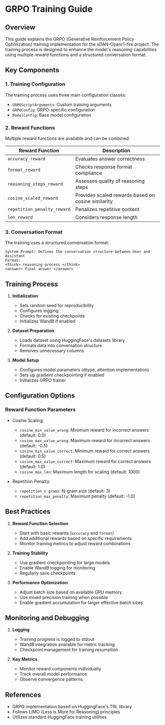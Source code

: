 # GRPO Training Guide

## Overview
This guide explains the GRPO (Generative Reinforcement Policy Optimization) training implementation for the xDAN-Openr1-fire project. The training process is designed to enhance the model's reasoning capabilities using multiple reward functions and a structured conversation format.

## Key Components

### 1. Training Configuration
The training process uses three main configuration classes:
- `GRPOScriptArguments`: Custom training arguments
- `GRPOConfig`: GRPO-specific configuration
- `ModelConfig`: Base model configuration

### 2. Reward Functions
Multiple reward functions are available and can be combined:

| Reward Function | Description |
|----------------|-------------|
| `accuracy_reward` | Evaluates answer correctness |
| `format_reward` | Checks response format compliance |
| `reasoning_steps_reward` | Assesses quality of reasoning steps |
| `cosine_scaled_reward` | Provides scaled rewards based on cosine similarity |
| `repetition_penalty_reward` | Penalizes repetitive content |
| `len_reward` | Considers response length |

### 3. Conversation Format
The training uses a structured conversation format:
```
System Prompt: Defines the conversation structure between User and Assistant
Format: 
<think> reasoning process </think>
<answer> final answer </answer>
```

## Training Process

1. **Initialization**
   - Sets random seed for reproducibility
   - Configures logging
   - Checks for existing checkpoints
   - Initializes WandB if enabled

2. **Dataset Preparation**
   - Loads dataset using HuggingFace's datasets library
   - Formats data into conversation structure
   - Removes unnecessary columns

3. **Model Setup**
   - Configures model parameters (dtype, attention implementation)
   - Sets up gradient checkpointing if enabled
   - Initializes GRPO trainer

## Configuration Options

### Reward Function Parameters
- Cosine Scaling:
  - `cosine_min_value_wrong`: Minimum reward for incorrect answers (default: 0.0)
  - `cosine_max_value_wrong`: Maximum reward for incorrect answers (default: -0.5)
  - `cosine_min_value_correct`: Minimum reward for correct answers (default: 0.5)
  - `cosine_max_value_correct`: Maximum reward for correct answers (default: 1.0)
  - `cosine_max_len`: Maximum length for scaling (default: 1000)

- Repetition Penalty:
  - `repetition_n_grams`: N-gram size (default: 3)
  - `repetition_max_penalty`: Maximum penalty (default: -1.0)

## Best Practices

1. **Reward Function Selection**
   - Start with basic rewards (`accuracy` and `format`)
   - Add additional rewards based on specific requirements
   - Monitor training metrics to adjust reward combinations

2. **Training Stability**
   - Use gradient checkpointing for large models
   - Enable WandB logging for monitoring
   - Regularly save checkpoints

3. **Performance Optimization**
   - Adjust batch size based on available GPU memory
   - Use mixed precision training when possible
   - Enable gradient accumulation for larger effective batch sizes

## Monitoring and Debugging

1. **Logging**
   - Training progress is logged to stdout
   - WandB integration available for metric tracking
   - Checkpoint management for training resumption

2. **Key Metrics**
   - Monitor reward components individually
   - Track overall model performance
   - Observe convergence patterns

## References
- GRPO implementation based on HuggingFace's TRL library
- Follows LIMO (Less is More for Reasoning) principles
- Utilizes standard HuggingFace training utilities
